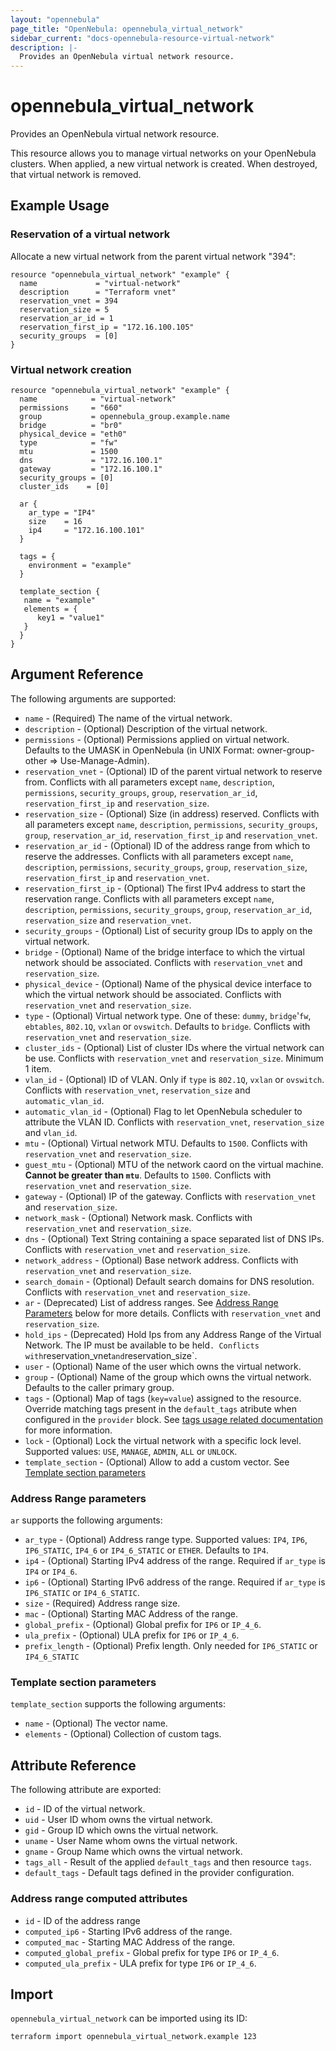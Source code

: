 ```yaml
---
layout: "opennebula"
page_title: "OpenNebula: opennebula_virtual_network"
sidebar_current: "docs-opennebula-resource-virtual-network"
description: |-
  Provides an OpenNebula virtual network resource.
---
```


# opennebula_virtual_network

Provides an OpenNebula virtual network resource.

This resource allows you to manage virtual networks on your OpenNebula clusters. When applied,
a new virtual network is created. When destroyed, that virtual network is removed.

## Example Usage

### Reservation of a virtual network

Allocate a new virtual network from the parent virtual network "394":

```hcl
resource "opennebula_virtual_network" "example" {
  name             = "virtual-network"
  description      = "Terraform vnet"
  reservation_vnet = 394
  reservation_size = 5
  reservation_ar_id = 1
  reservation_first_ip = "172.16.100.105"
  security_groups  = [0]
}
```

### Virtual network creation

```hcl
resource "opennebula_virtual_network" "example" {
  name            = "virtual-network"
  permissions     = "660"
  group           = opennebula_group.example.name
  bridge          = "br0"
  physical_device = "eth0"
  type            = "fw"
  mtu             = 1500
  dns             = "172.16.100.1"
  gateway         = "172.16.100.1"
  security_groups = [0]
  cluster_ids    = [0]

  ar {
    ar_type = "IP4"
    size    = 16
    ip4     = "172.16.100.101"
  }

  tags = {
    environment = "example"
  }

  template_section {
   name = "example"
   elements = {
      key1 = "value1"
   }
  }
}
```

## Argument Reference

The following arguments are supported:

* `name` - (Required) The name of the virtual network.
* `description` - (Optional) Description of the virtual network.
* `permissions` - (Optional) Permissions applied on virtual network. Defaults to the UMASK in OpenNebula (in UNIX Format: owner-group-other => Use-Manage-Admin).
* `reservation_vnet` - (Optional) ID of the parent virtual network to reserve from. Conflicts with all parameters except `name`, `description`, `permissions`, `security_groups`, `group`, `reservation_ar_id`, `reservation_first_ip` and `reservation_size`.
* `reservation_size` - (Optional) Size (in address) reserved. Conflicts with all parameters except `name`, `description`, `permissions`, `security_groups`, `group`, `reservation_ar_id`, `reservation_first_ip` and `reservation_vnet`.
* `reservation_ar_id` - (Optional) ID of the address range from which to reserve the addresses. Conflicts with all parameters except `name`, `description`, `permissions`, `security_groups`, `group`, `reservation_size`, `reservation_first_ip` and `reservation_vnet`.
* `reservation_first_ip` - (Optional) The first IPv4 address to start the reservation range. Conflicts with all parameters except `name`, `description`, `permissions`, `security_groups`, `group`, `reservation_ar_id`, `reservation_size` and `reservation_vnet`.
* `security_groups` - (Optional) List of security group IDs to apply on the virtual network.
* `bridge` - (Optional) Name of the bridge interface to which the virtual network should be associated. Conflicts with `reservation_vnet` and `reservation_size`.
* `physical_device` - (Optional) Name of the physical device interface to which the virtual network should be associated. Conflicts with `reservation_vnet` and `reservation_size`.
* `type` - (Optional) Virtual network type. One of these: `dummy`, `bridge`'`fw`, `ebtables`, `802.1Q`, `vxlan` or `ovswitch`. Defaults to `bridge`. Conflicts with `reservation_vnet` and `reservation_size`.
* `cluster_ids` - (Optional) List of cluster IDs where the virtual network can be use. Conflicts with `reservation_vnet` and `reservation_size`. Minimum 1 item.
* `vlan_id` - (Optional) ID of VLAN. Only if `type` is `802.1Q`, `vxlan` or `ovswitch`. Conflicts with `reservation_vnet`, `reservation_size` and `automatic_vlan_id`.
* `automatic_vlan_id` - (Optional) Flag to let OpenNebula scheduler to attribute the VLAN ID. Conflicts with `reservation_vnet`, `reservation_size` and `vlan_id`.
* `mtu` - (Optional) Virtual network MTU. Defaults to `1500`. Conflicts with `reservation_vnet` and `reservation_size`.
* `guest_mtu` - (Optional) MTU of the network caord on the virtual machine. **Cannot be greater than `mtu`**. Defaults to `1500`. Conflicts with `reservation_vnet` and `reservation_size`.
* `gateway` - (Optional) IP of the gateway. Conflicts with `reservation_vnet` and `reservation_size`.
* `network_mask` - (Optional) Network mask. Conflicts with `reservation_vnet` and `reservation_size`.
* `dns` - (Optional) Text String containing a space separated list of DNS IPs. Conflicts with `reservation_vnet` and `reservation_size`.
* `network_address` - (Optional) Base network address. Conflicts with `reservation_vnet` and `reservation_size`.
* `search_domain` - (Optional) Default search domains for DNS resolution. Conflicts with `reservation_vnet` and `reservation_size`.
* `ar` - (Deprecated) List of address ranges. See [Address Range Parameters](#address-range-parameters) below for more details. Conflicts with `reservation_vnet` and `reservation_size`.
* `hold_ips` - (Deprecated) Hold Ips from any Address Range of the Virtual Network. The IP must be available to be held`. Conflicts with`reservation_vnet` and `reservation_size`.
* `user` - (Optional) Name of the user which owns the virtual network.
* `group` - (Optional) Name of the group which owns the virtual network. Defaults to the caller primary group.
* `tags` - (Optional) Map of tags (`key=value`) assigned to the resource. Override matching tags present in the `default_tags` atribute when configured in the `provider` block. See [tags usage related documentation](https://registry.terraform.io/providers/OpenNebula/opennebula/latest/docs#using-tags) for more information.
* `lock` - (Optional) Lock the virtual network with a specific lock level. Supported values: `USE`, `MANAGE`, `ADMIN`, `ALL` or `UNLOCK`.
* `template_section` - (Optional) Allow to add a custom vector. See [Template section parameters](#template-section-parameters)

### Address Range parameters

`ar` supports the following arguments:

* `ar_type` - (Optional) Address range type. Supported values: `IP4`, `IP6`, `IP6_STATIC`, `IP4_6` or `IP4_6_STATIC` or `ETHER`. Defaults to `IP4`.
* `ip4` - (Optional) Starting IPv4 address of the range. Required if `ar_type` is `IP4` or `IP4_6`.
* `ip6` - (Optional) Starting IPv6 address of the range. Required if `ar_type` is `IP6_STATIC` or `IP4_6_STATIC`.
* `size` - (Required) Address range size.
* `mac` - (Optional) Starting MAC Address of the range.
* `global_prefix` - (Optional) Global prefix for `IP6` or `IP_4_6`.
* `ula_prefix` - (Optional) ULA prefix for `IP6` or `IP_4_6`.
* `prefix_length` - (Optional) Prefix length. Only needed for `IP6_STATIC` or `IP4_6_STATIC`

### Template section parameters

`template_section` supports the following arguments:

* `name` - (Optional) The vector name.
* `elements` - (Optional) Collection of custom tags.

## Attribute Reference

The following attribute are exported:

* `id` - ID of the virtual network.
* `uid` - User ID whom owns the virtual network.
* `gid` - Group ID which owns the virtual network.
* `uname` - User Name whom owns the virtual network.
* `gname` - Group Name which owns the virtual network.
* `tags_all` - Result of the applied `default_tags` and then resource `tags`.
* `default_tags` - Default tags defined in the provider configuration.

### Address range computed attributes

* `id` - ID of the address range
* `computed_ip6` - Starting IPv6 address of the range.
* `computed_mac` - Starting MAC Address of the range.
* `computed_global_prefix` - Global prefix for type `IP6` or `IP_4_6`.
* `computed_ula_prefix` - ULA prefix for type `IP6` or `IP_4_6`.

## Import

`opennebula_virtual_network` can be imported using its ID:

```shell
terraform import opennebula_virtual_network.example 123
```

